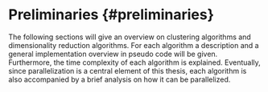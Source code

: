 # Preliminaries {#preliminaries}
The following sections will give an overview on clustering algorithms and dimensionality reduction algorithms.
For each algorithm a description and a general implementation overview in pseudo code will be given.
Furthermore, the time complexity of each algorithm is explained.
Eventually, since parallelization is a central element of this thesis, each algorithm is also accompanied by a brief analysis on how it can be parallelized.

